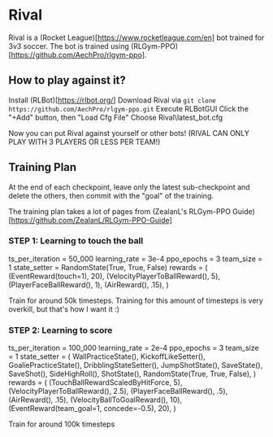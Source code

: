 # Rival
Rival is a (Rocket League)[https://www.rocketleague.com/en] bot trained for 3v3 soccer.
The bot is trained using (RLGym-PPO)[https://github.com/AechPro/rlgym-ppo].

## How to play against it?
Install (RLBot)[https://rlbot.org/]
Download Rival via `git clone https://github.com/AechPro/rlgym-ppo.git`
Execute RLBotGUI
Click the "+Add" button, then "Load Cfg File"
Choose Rival\latest_bot.cfg

Now you can put Rival against yourself or other bots!
(RIVAL CAN ONLY PLAY WITH 3 PLAYERS OR LESS PER TEAM!)

## Training Plan
At the end of each checkpoint, leave only the latest sub-checkpoint and delete the others, then commit with the "goal" of the training.

The training plan takes a lot of pages from (ZealanL's RLGym-PPO Guide)[https://github.com/ZealanL/RLGym-PPO-Guide]

### STEP 1: Learning to touch the ball
ts_per_iteration = 50_000
learning_rate = 3e-4
ppo_epochs = 3
team_size = 1
state_setter = RandomState(True, True, False)
rewards = (
        (EventReward(touch=1), 20),
        (VelocityPlayerToBallReward(), 5),
        (PlayerFaceBallReward(), 1),
        (AirReward(), .15),
        )

Train for around 50k timesteps.
Training for this amount of timesteps is very overkill, but that's how I want it :)

### STEP 2: Learning to score
ts_per_iteration = 100_000
learning_rate = 2e-4
ppo_epochs = 3
team_size = 1
state_setter = (
        WallPracticeState(),
        KickoffLikeSetter(),
        GoaliePracticeState(),
        DribblingStateSetter(),
        JumpShotState(),
        SaveState(),
        SaveShot(),
        SideHighRoll(),
        ShotState(),
        RandomState(True, True, False),
    )
rewards = (
        (TouchBallRewardScaledByHitForce, 5),
        (VelocityPlayerToBallReward(), 2.5),
        (PlayerFaceBallReward(), .5),
        (AirReward(), .15),
        (VelocityBallToGoalReward(), 10),
        (EventReward(team_goal=1, concede=-0.5), 20),
    )

Train for around 100k timesteps